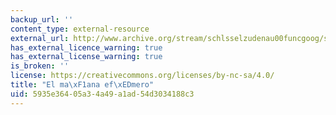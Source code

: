 ```yaml
---
backup_url: ''
content_type: external-resource
external_url: http://www.archive.org/stream/schlsselzudenau00funcgoog/schlsselzudenau00funcgoog_djvu.txt
has_external_licence_warning: true
has_external_license_warning: true
is_broken: ''
license: https://creativecommons.org/licenses/by-nc-sa/4.0/
title: "El ma\xF1ana ef\xEDmero"
uid: 5935e364-05a3-4a49-a1ad-54d3034188c3
---
```

